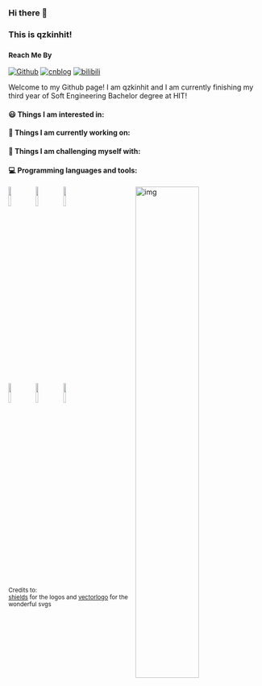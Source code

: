 ### Hi there 👋 
### This is qzkinhit!
### <sub>Reach Me By<sub/>

[![Github](https://img.shields.io/badge/-Github-000?style=flat&logo=Github&logoColor=white)](https://github.com/qzkinhit)
[![cnblog](https://img.shields.io/badge/-cnblog-c0134?style=flat&logo=C&logoColor=white)](https://www.cnblogs.com/zekaiblogs)
[![bilibili](https://img.shields.io/badge/-bilibili-c11?style=flat&logo=bilibili&logoColor=blue)](https://space.bilibili.com/290960774/article)
  
Welcome to my Github page! I am qzkinhit and I am currently finishing my third year of Soft Engineering Bachelor degree at HIT!  


#### 😃 Things I am interested in:



#### 🌱 Things I am currently working on: 




#### :muscle: Things I am challenging myself with:


#### :computer: Programming languages and tools: 
<p>
	<img align="right" alt="img" src="https://github-readme-stats.vercel.app/api?username=qzkinhit&show_icons=true" width="50%" height="auto"/>
<code><img width="10%" src="https://www.vectorlogo.zone/logos/java/java-ar21.svg"></code>
<code><img width="10%" src="https://www.vectorlogo.zone/logos/python/python-ar21.svg"></code>
<code><img width="10%" src="https://www.vectorlogo.zone/logos/pytorch/pytorch-ar21.svg"></code>
<br />
<code><img width="10%" src="https://www.vectorlogo.zone/logos/springio/springio-ar21.svg"></code>
<code><img width="10%" src="https://www.vectorlogo.zone/logos/mysql/mysql-ar21.svg"></code>
<code><img width="10%" src="https://www.vectorlogo.zone/logos/vuejs/vuejs-ar21.svg"></code>
<br />


<sub>Credits to: <br/> [shields](https://shields.io/) for the logos and [vectorlogo](https://www.vectorlogo.zone/) for the wonderful svgs</sub>
	
